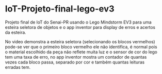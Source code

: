 # IoT-Projeto-final-lego-ev3

Projeto final de IoT do Senai-PR usando o Lego Mindstorm EV3 para uma esteira seletora de objetos e o app inventor para display de erros e acertos da esteira.

No video demonstra a esteira seletora (selecionando os blocos vermelhos) pode-se ver que o primeiro bloco vermelho ele não identifica, é normal pois o material escolhido da peça não reflete muita luz e o sensor de cor do lego tem uma taxa de erro, no app inventor mostra um contador de quantas vezes cada bloco passa, separado por cor e também quantas leituras erradas tem.
